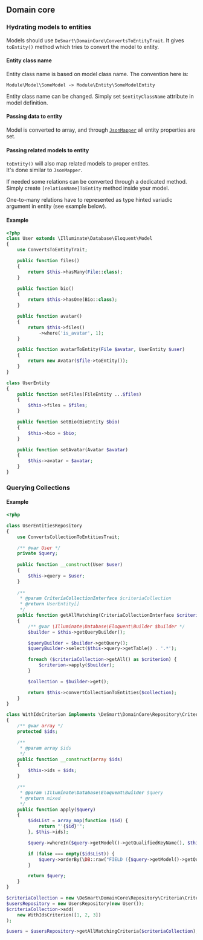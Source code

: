 ## Domain core

### Hydrating models to entities

Models should use `DeSmart\DomainCore\ConvertsToEntityTrait`. It gives `toEntity()` method which tries to convert the model to entity.

#### Entity class name 

Entity class name is based on model class name. The convention here is:

```
Module\Model\SomeModel -> Module\Entity\SomeModelEntity
```

Entity class name can be changed. Simply set `$entityClassName` attribute in model definition.

#### Passing data to entity

Model is converted to array, and through [`JsonMapper`](https://github.com/netresearch/jsonmapper) all entity properties are set.

#### Passing related models to entity

`toEntity()` will also map related models to proper entites.  
It's done similar to `JsonMapper`. 

If needed some relations can be converted through a dedicated method. Simply create `[relationName]ToEntity` method inside your model.

One-to-many relations have to represented as type hinted variadic argument in entity (see example below).

#### Example

```php
<?php
class User extends \Illuminate\Database\Eloquent\Model
{
    use ConvertsToEntityTrait;

    public function files()
    {
        return $this->hasMany(File::class);
    }

    public function bio()
    {
        return $this->hasOne(Bio::class);
    }

    public function avatar()
    {
        return $this->files()
            ->where('is_avatar', 1);
    }

    public function avatarToEntity(File $avatar, UserEntity $user)
    {
        return new Avatar($file->toEntity());
    }
}

class UserEntity
{
    public function setFiles(FileEntity ...$files)
    {
        $this->files = $files;
    }

    public function setBio(BioEntity $bio) 
    {
        $this->bio = $bio;
    }

    public function setAvatar(Avatar $avatar)
    {
        $this->avatar = $avatar;
    }
}
```

### Querying Collections

#### Example
```php
<?php

class UserEntitiesRepository
{
    use ConvertsCollectionToEntitiesTrait;

    /** @var User */
    private $query;
    
    public function __construct(User $user)
    {
        $this->query = $user;
    }
    
    /**
     * @param CriteriaCollectionInterface $criteriaCollection
     * @return UserEntity[]
     */
    public function getAllMatching(CriteriaCollectionInterface $criteriaCollection) 
    {
        /** @var \Illuminate\Database\Eloquent\Builder $builder */
        $builder = $this->getQueryBuilder();

        $queryBuilder = $builder->getQuery();
        $queryBuilder->select($this->query->getTable() . '.*');

        foreach ($criteriaCollection->getAll() as $criterion) {
            $criterion->apply($builder);
        }

        $collection = $builder->get();

        return $this->convertCollectionToEntities($collection);
    }
}

class WithIdsCriterion implements \DeSmart\DomainCore\Repository\Criteria\CriterionInterface
{
    /** @var array */
    protected $ids;

    /**
     * @param array $ids
     */
    public function __construct(array $ids)
    {
        $this->ids = $ids;
    }

    /**
     * @param \Illuminate\Database\Eloquent\Builder $query
     * @return mixed
     */
    public function apply($query)
    {
        $idsList = array_map(function ($id) {
            return "'{$id}'";
        }, $this->ids);

        $query->whereIn($query->getModel()->getQualifiedKeyName(), $this->ids);

        if (false === empty($idsList)) {
            $query->orderBy(\DB::raw("FIELD ({$query->getModel()->getQualifiedKeyName()}," . implode(',', $idsList) . ")"));
        }

        return $query;
    }
}

$criteriaCollection = new \DeSmart\DomainCore\Repository\Criteria\CriteriaCollection();
$usersRepository = new UsersRepository(new User());
$criteriaCollection->add(
    new WithIdsCriterion([1, 2, 3])
);

$users = $usersRepository->getAllMatchingCriteria($criteriaCollection);

```